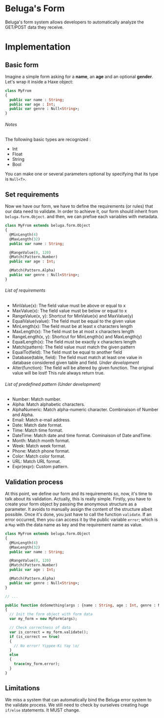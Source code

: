 # Beluga's Form

Beluga's form system allows developers to automatically analyze the GET/POST
data they receive.

# Implementation

## Basic form

Imagine a simple form asking for a **name**, an **age** and an optional
**gender**. Let's wrap it inside a Haxe object:

```Haxe
class MyFrom
{
  public var name : String;
  public var age : Int;
  public var genre : Null<String>;
}
```

###### Notes

The following basic types are recognized :
* Int
* Float
* String
* Bool

You can make one or several parameters optional by specifying that its type is
`Null<T>`.

## Set requirements

Now we have our form, we have to define the requirements (or rules) that our
data need to validate. In order to achieve it, our form should inherit from
`beluga.form.Object`. and then, we can prefixe each variables with metadata.

```Haxe
class MyFrom extends beluga.form.Object
{
  @MinLength(4)
  @MaxLength(32)
  public var name : String;

  @RangeValue(0, 120)
  @Match(Pattern.Number)
  public var age : Int;

  @Match(Pattern.Alpha)
  public var genre : Null<String>;
}
```

###### List of requirements

* MinValue(x): The field value must be above or equal to x
* MaxValue(x): The field value must be below or equal to x
* RangeValue(x, y): Shortcut for MinValue(x) and MaxValue(y)
* EqualValue(value): The field must be equal to the given value
* MinLength(x): The field must be at least x characters length
* MaxLength(x): The field must be at most x characters length
* RangeLength(x, y): Shortcut for MinLength(x) and MaxLength(y)
* EqualLength(x): The field must be exactly x characters length
* Match(pattern): The field value must match the given pattern
* EqualTo(field): The field must be equal to another field
* Database(table, field): The field must match at least one value in database
considered given table and field. *Under development*
* Alter(function): The field will be altered by given function. The original
value will be lost! This rule always return true.

###### List of predefined pattern *(Under development)*

* Number: Match number.
* Alpha: Match alphabetic characters.
* AlphaNumeric: Match alpha-numeric character. Combinaison of Number and Alpha.
* Email: Match e-mail address.
* Date: Match date format.
* Time: Match time format.
* DateTime: Match date and time format. Cominaison of Date andTime.
* Month: Match month format.
* Week: Match week format.
* Phone: Match phone format.
* Color: Match color format.
* URL: Match URL format.
* Expr(expr): Custom pattern.

## Validation process

At this point, we define our form and its requirements so, now, it's time to
talk about its validation. Actually, this is really simple. Firstly, you have
to create your form object by passing the anonymous structure as a parameter. It avoids
to manually assign the content of the structure albeit possible. Once it's done,
you just have to call the function `validate`. If an error occurred, then you can access
it by the public variable `error`; which is a `Map` with the data name as key and the
requirement name as value.

```Haxe
class MyFrom extends beluga.form.Object
{
  @MinLength(4)
  @MaxLength(32)
  public var name : String;

  @RangeValue(0, 120)
  @Match(Pattern.Number)
  public var age : Int;

  @Match(Pattern.Alpha)
  public var genre : Null<String>;
}

// ...

public function doSomething(args : {name : String, age : Int, genre : Null<String>})
{
  // Init the form object with form data
  var my_form = new MyForm(args);

  // Check correctness of data
  var is_correct = my_form.validate();
  if (is_correct == true)
  {
    // No error! Yippee-Ki Yay \o/
  }
  else
  {
    trace(my_form.error);
  }
}
```

## Limitations

We miss a system that can automatically bind the Beluga error system to the validate process. We still need to check
by ourselves creating huge `if/else` statements. It MUST change.
